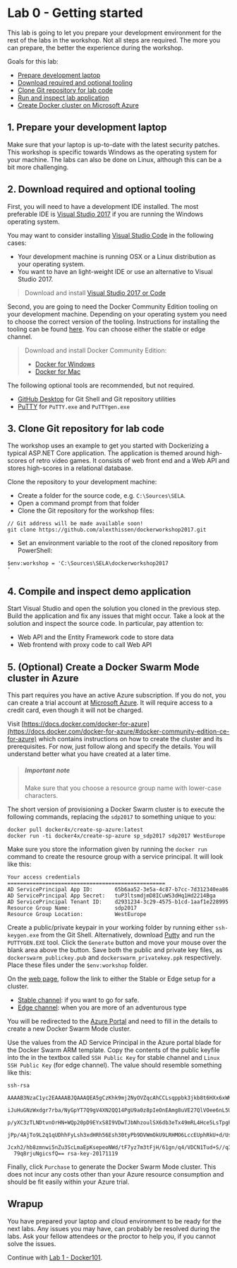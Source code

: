 # Lab 0 - Getting started

This lab is going to let you prepare your development environment for the rest of the labs in the workshop. Not all steps are required. The more you can prepare, the better the experience during the workshop.

Goals for this lab: 
- [Prepare development laptop](#1)
- [Download required and optional tooling](#2)
- [Clone Git repository for lab code](#3)
- [Run and inspect lab application](#4)
- [Create Docker cluster on Microsoft Azure](#5)
 
## <a name="1"></a>1. Prepare your development laptop
Make sure that your laptop is up-to-date with the latest security patches. This workshop is specific towards Windows as the operating system for your machine. The labs can also be done on Linux, although this can be a bit more challenging.

## <a name="2"></a>2. Download required and optional tooling
First, you will need to have a development IDE installed. The most preferable IDE is [Visual Studio 2017](https://www.visualstudio.com/vs/) if you are running the Windows operating system.

You may want to consider installing [Visual Studio Code](https://code.visualstudio.com/) in the following cases:
- Your development machine is running OSX or a Linux distribution as your operating system.
- You want to have an light-weight IDE or use an alternative to Visual Studio 2017.

> Download and install [Visual Studio 2017 or Code](https://www.visualstudio.com/downloads/)

Second, you are going to need the Docker Community Edition tooling on your development machine. Depending on your operating system you need to choose the correct version of the tooling. Instructions for installing the tooling can be found [here](https://docs.docker.com/engine/installation/). You can choose either the stable or edge channel.

> Download and install Docker Community Edition:
> - [Docker for Windows](https://docs.docker.com/docker-for-windows/install/)
> - [Docker for Mac](https://docs.docker.com/docker-for-mac/install/)

The following optional tools are recommended, but not required.

- [GitHub Desktop](https://desktop.github.com/) for Git Shell and Git repository utilities
- [PuTTY](http://www.putty.org/) for `PuTTY.exe` and `PuTTYgen.exe`

## <a name="3"></a>3. Clone Git repository for lab code
The workshop uses an example to get you started with Dockerizing a typical ASP.NET Core application. 
The application is themed around high-scores of retro video games. It consists of web front end and a Web API and stores high-scores in a relational database.

Clone the repository to your development machine:
- Create a folder for the source code, e.g. `C:\Sources\SELA`.
- Open a command prompt from that folder
- Clone the Git repository for the workshop files:

```
// Git address will be made available soon!
git clone https://github.com/alexthissen/dockerworkshop2017.git
```
- Set an environment variable to the root of the cloned repository from PowerShell:
```
$env:workshop = 'C:\Sources\SELA\dockerworkshop2017
'
```

## <a name="4"></a>4. Compile and inspect demo application
Start Visual Studio and open the solution you cloned in the previous step. 
Build the application and fix any issues that might occur. 
Take a look at the solution and inspect the source code. In particular, pay attention to:
- Web API and the Entity Framework code to store data
- Web frontend with proxy code to call Web API

## <a name="5"></a>5. (Optional) Create a Docker Swarm Mode cluster in Azure

This part requires you have an active Azure subscription. If you do not, you can create a trial account at [Microsoft Azure](https://azure.microsoft.com/en-us/free/). It will require access to a credit card, even though it will not be charged.

Visit [https://docs.docker.com/docker-for-azure](https://docs.docker.com/docker-for-azure/#docker-community-edition-ce-for-azure) which contains instructions on how to create the cluster and its prerequisites. For now, just follow along and specify the details. You will understand better what you have created at a later time.

> ##### Important note
> Make sure that you choose a resource group name with lower-case characters.

The short version of provisioning a Docker Swarm cluster is to execute the following commands, replacing the `sdp2017` to something unique to you:
```
docker pull docker4x/create-sp-azure:latest
docker run -ti docker4x/create-sp-azure sp_sdp2017 sdp2017 WestEurope
```

Make sure you store the information given by running the `docker run` command to create the resource group with a service principal. It will look like this:
```
Your access credentials ==================================================
AD ServicePrincipal App ID:       65b6aa52-3e5a-4c87-b7cc-7d312340ea86
AD ServicePrincipal App Secret:   tuP3ltsmdjmD8ICuWS3dHq1Hd2214Bga
AD ServicePrincipal Tenant ID:    d2931234-3c29-4575-b1cd-1aaf1e228995
Resource Group Name:              sdp2017
Resource Group Location:          WestEurope
```

Create a public/private keypair in your working folder by running either `ssh-keygen.exe` from the Git Shell. Alternatively, download [Putty](http://www.putty.org/) and run the `PUTTYGEN.EXE` tool. Click the `Generate` button and move your mouse over the blank area above the button. Save both the public and private key files, as `dockerswarm_publickey.pub` and `dockerswarm_privatekey.ppk` respectively. Place these files under the `$env:workshop` folder.

On the [web page](https://docs.docker.com/docker-for-azure/#docker-community-edition-ce-for-azure), follow the link to either the Stable or Edge setup for a cluster. 
- [Stable channel](https://portal.azure.com/#create/Microsoft.Template/uri/https%3A%2F%2Fdownload.docker.com%2Fazure%2Fstable%2FDocker.tmpl): if you want to go for safe. 
- [Edge channel](https://portal.azure.com/#create/Microsoft.Template/uri/https%3A%2F%2Fdownload.docker.com%2Fazure%2Fedge%2FDocker.tmpl): when you are more of an adventurous type

You will be redirected to the [Azure Portal](https://portal.azure.com) and need to fill in the details to create a new Docker Swarm Mode cluster. 

Use the values from the AD Service Principal in the Azure portal blade for the Docker Swarm ARM template. Copy the contents of the public keyfile into the in the textbox called `SSH Public Key` for stable channel and `Linux SSH Public Key` (for edge channel). The value should resemble something like this:
```
ssh-rsa
  AAAAB3NzaC1yc2EAAAABJQAAAQEA5gCzKhk9mj2NyOVZqcAhCCLsqppbk3jkb8t6HXx6xWK
  iJuHuGNzWxdgr7rba/NyGpYT7Q9gV4XN2QQ14PgU9a0z8pIeOnEAmg8uVE27QlVOee6nL5U
  p/yXC3zTLNDtvnOrHN+WQp20pD9EYxS8I9VDwTJbNhzoulSX6db3eTx49mRL4Hce5LsTpgP
  jPp/4AjTo9L2q1qUDhhFyLsh3xdHRh56Esh30tyPb9DVWmOkU9LRHMO6LccEUphRkU+d/Us
  Jcxh2/hb8zmnwi5nZu3ScLmaEpKsepeoNWd/tF7yz7m3tFjH/61gn/q4/VDCN1Tud+S//q3
  79q8rjuNgicsfQ== rsa-key-20171119
```

Finally, click `Purchase` to generate the Docker Swarm Mode cluster. This does not incur any costs other than your Azure resource consumption and should be fit easily within your Azure trial.

## Wrapup
You have prepared your laptop and cloud environment to be ready for the next labs. Any issues you may have, can probably be resolved during the labs. Ask your fellow attendees or the proctor to help you, if you cannot solve the issues.

Continue with [Lab 1 - Docker101](lab1-docker101.md).